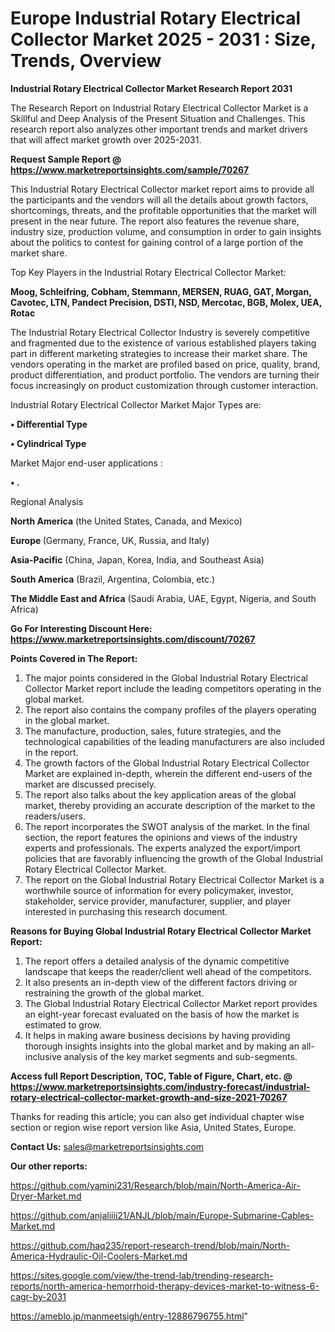 # Europe Industrial Rotary Electrical Collector Market 2025 - 2031 : Size, Trends, Overview

<strong>Industrial Rotary Electrical Collector Market Research Report 2031</strong>

The Research Report on Industrial Rotary Electrical Collector Market is a Skillful and Deep Analysis of the Present Situation and Challenges. This research report also analyzes other important trends and market drivers that will affect market growth over 2025-2031.

<strong>Request Sample Report @ <a href=https://www.marketreportsinsights.com/sample/70267>https://www.marketreportsinsights.com/sample/70267</a></strong>

This Industrial Rotary Electrical Collector market report aims to provide all the participants and the vendors will all the details about growth factors, shortcomings, threats, and the profitable opportunities that the market will present in the near future. The report also features the revenue share, industry size, production volume, and consumption in order to gain insights about the politics to contest for gaining control of a large portion of the market share.

Top Key Players in the Industrial Rotary Electrical Collector Market:

<strong>Moog, Schleifring, Cobham, Stemmann, MERSEN, RUAG, GAT, Morgan, Cavotec, LTN, Pandect Precision, DSTI, NSD, Mercotac, BGB, Molex, UEA, Rotac</strong>

The Industrial Rotary Electrical Collector Industry is severely competitive and fragmented due to the existence of various established players taking part in different marketing strategies to increase their market share. The vendors operating in the market are profiled based on price, quality, brand, product differentiation, and product portfolio. The vendors are turning their focus increasingly on product customization through customer interaction.

Industrial Rotary Electrical Collector Market Major Types are:

<strong>• Differential Type

• Cylindrical Type</strong>

Market Major end-user applications :

<strong>• .</strong>

Regional Analysis

</u><strong><b>North America</b></strong> (the United States, Canada, and Mexico)

<strong><b>Europe </b></strong>(Germany, France, UK, Russia, and Italy)

<strong><b>Asia-Pacific</b></strong> (China, Japan, Korea, India, and Southeast Asia)

<strong><b>South America</b></strong> (Brazil, Argentina, Colombia, etc.)

<strong><b>The Middle East and Africa</b></strong> (Saudi Arabia, UAE, Egypt, Nigeria, and South Africa)

<strong>Go For Interesting Discount Here: <a href=https://www.marketreportsinsights.com/discount/70267>https://www.marketreportsinsights.com/discount/70267</a></strong>

<strong>Points Covered in The Report:</strong>
<ol>
  <li>The major points considered in the Global Industrial Rotary Electrical Collector Market report include the leading competitors operating in the global market.</li>
  <li>The report also contains the company profiles of the players operating in the global market.</li>
  <li>The manufacture, production, sales, future strategies, and the technological capabilities of the leading manufacturers are also included in the report.</li>
  <li>The growth factors of the Global Industrial Rotary Electrical Collector Market are explained in-depth, wherein the different end-users of the market are discussed precisely.</li>
  <li>The report also talks about the key application areas of the global market, thereby providing an accurate description of the market to the readers/users.</li>
  <li>The report incorporates the SWOT analysis of the market. In the final section, the report features the opinions and views of the industry experts and professionals. The experts analyzed the export/import policies that are favorably influencing the growth of the Global Industrial Rotary Electrical Collector Market.</li>
  <li>The report on the Global Industrial Rotary Electrical Collector Market is a worthwhile source of information for every policymaker, investor, stakeholder, service provider, manufacturer, supplier, and player interested in purchasing this research document.</li>
</ol>
<strong>Reasons for Buying Global Industrial Rotary Electrical Collector Market Report:</strong>

<ol>
  <li>The report offers a detailed analysis of the dynamic competitive landscape that keeps the reader/client well ahead of the competitors.</li>
  <li>It also presents an in-depth view of the different factors driving or restraining the growth of the global market.</li>
  <li>The Global Industrial Rotary Electrical Collector Market report provides an eight-year forecast evaluated on the basis of how the market is estimated to grow.</li>
  <li>It helps in making aware business decisions by having providing thorough insights insights into the global market and by making an all-inclusive analysis of the key market segments and sub-segments.</li>
</ol>
<strong>Access full Report Description, TOC, Table of Figure, Chart, etc. @ <a href=https://www.marketreportsinsights.com/industry-forecast/industrial-rotary-electrical-collector-market-growth-and-size-2021-70267>https://www.marketreportsinsights.com/industry-forecast/industrial-rotary-electrical-collector-market-growth-and-size-2021-70267</a></strong>


Thanks for reading this article; you can also get individual chapter wise section or region wise report version like Asia, United States, Europe.

<strong>Contact Us:</strong>
sales@marketreportsinsights.com

<strong>Our other reports:</strong>

<a href=https://github.com/yamini231/Research/blob/main/North-America-Air-Dryer-Market.md>https://github.com/yamini231/Research/blob/main/North-America-Air-Dryer-Market.md</a>

<a href=https://github.com/anjaliiii21/ANJL/blob/main/Europe-Submarine-Cables-Market.md>https://github.com/anjaliiii21/ANJL/blob/main/Europe-Submarine-Cables-Market.md</a>

<a href=https://github.com/haq235/report-research-trend/blob/main/North-America-Hydraulic-Oil-Coolers-Market.md>https://github.com/haq235/report-research-trend/blob/main/North-America-Hydraulic-Oil-Coolers-Market.md</a>

<a href=https://sites.google.com/view/the-trend-lab/trending-research-reports/north-america-hemorrhoid-therapy-devices-market-to-witness-6-cagr-by-2031>https://sites.google.com/view/the-trend-lab/trending-research-reports/north-america-hemorrhoid-therapy-devices-market-to-witness-6-cagr-by-2031</a>

<a href=https://ameblo.jp/manmeetsigh/entry-12886796755.html>https://ameblo.jp/manmeetsigh/entry-12886796755.html</a>"
